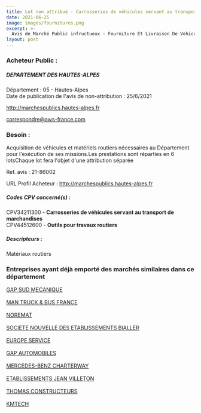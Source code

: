 ```yaml
---
title: Lot non attribué - Carrosseries de véhicules servant au transport de marchandises + autres fournitures
date: 2021-06-25
image: images/fournitures.png
excerpt: >-
  Avis de Marché Public infructueux - Fourniture Et Livraison De Vehicules Et Materiels Pour L'Entretien Routier 2021
layout: post
---
```


### Acheteur Public :
##### DEPARTEMENT DES HAUTES-ALPES
Département : 05 - Hautes-Alpes<br/>
Date de publication de l'avis de non-attribution : 25/6/2021


http://marchespublics.hautes-alpes.fr

correspondre@aws-france.com


### Besoin :

Acquisition de véhicules et matériels routiers nécessaires au Département pour l'exécution de ses missions.Les prestations sont réparties en 6 lotsChaque lot fera l'objet d'une attribution séparée

Ref. avis : 21-86002

URL Profil Acheteur : http://marchespublics.hautes-alpes.fr

##### Codes CPV concerné(s) :
CPV34211300 - **Carrosseries de véhicules servant au transport de marchandises** <br/>
CPV44512600 - **Outils pour travaux routiers** <br/>

##### Descripteurs :
Matériaux routiers <br/>

### Entreprises ayant déjà emporté des marchés similaires dans ce département
<a href="/entreprise-545/siren-311640726">GAP SUD MECANIQUE</a><br/><br/>
<a href="/entreprise-546/siren-318919065">MAN TRUCK & BUS FRANCE</a><br/><br/>
<a href="/entreprise-546/siren-322213679">NOREMAT</a><br/><br/>
<a href="/entreprise-552/siren-380803130">SOCIETE NOUVELLE DES ETABLISSEMENTS BIALLER</a><br/><br/>
<a href="/entreprise-552/siren-383888187">EUROPE SERVICE</a><br/><br/>
<a href="/entreprise-553/siren-386650337">GAP AUTOMOBILES</a><br/><br/>
<a href="/entreprise-553/siren-388026957">MERCEDES-BENZ CHARTERWAY</a><br/><br/>
<a href="/entreprise-553/siren-388931339">ETABLISSEMENTS JEAN VILLETON</a><br/><br/>
<a href="/entreprise-560/siren-437281264">THOMAS CONSTRUCTEURS</a><br/><br/>
<a href="/entreprise-578/siren-812483865">KMTECH</a><br/><br/>
